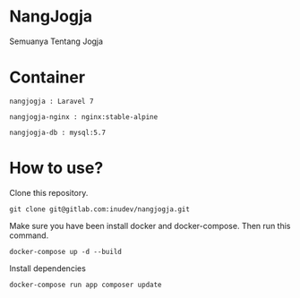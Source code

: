 # NangJogja
Semuanya Tentang Jogja

# Container
```
nangjogja : Laravel 7
```
```
nangjogja-nginx : nginx:stable-alpine
```
```
nangjogja-db : mysql:5.7  
```

# How to use?
Clone this repository.
```
git clone git@gitlab.com:inudev/nangjogja.git
```
Make sure you have been install docker and docker-compose. Then run this command.
```
docker-compose up -d --build
```
Install dependencies
```
docker-compose run app composer update
```
